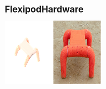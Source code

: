 # FlexipodHardware
<img src="https://github.com/boxiXia/FlexipodHardware/blob/master/images/flexipod_assembly.png" width="150" height="200" alt="CAD model for the Flexipod"/>

<img src="https://github.com/boxiXia/FlexipodHardware/blob/master/images/flexipod.jpg" width="150" height="200" alt="Flexipod stand on sand"/>
